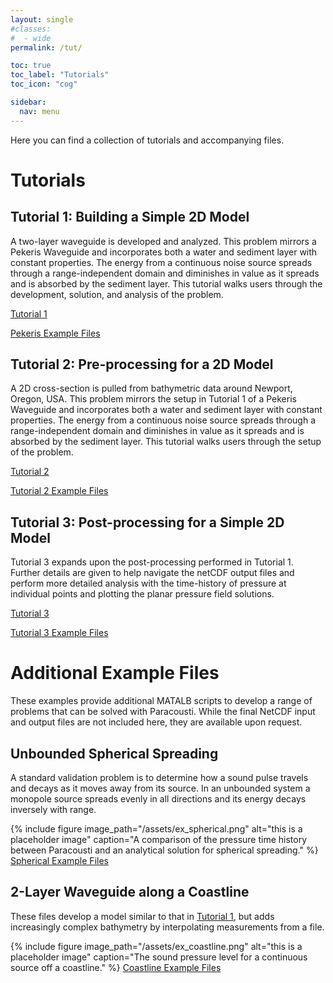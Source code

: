 ```yaml
---
layout: single
#classes:
#  - wide
permalink: /tut/

toc: true
toc_label: "Tutorials"
toc_icon: "cog"

sidebar:
  nav: menu
---
```

Here you can find a collection of tutorials and accompanying files.

# Tutorials
## Tutorial 1: Building a Simple 2D Model
A two-layer waveguide is developed and analyzed. This problem mirrors a Pekeris Waveguide and incorporates both a water and sediment layer with constant properties. The energy from a continuous noise source spreads through a range-independent domain and diminishes in value as it spreads and is absorbed by the sediment layer. This tutorial walks users through the development, solution, and analysis of the problem.

[Tutorial 1]({{site.baseurl}}/assets/Paracousti_Tutorial_1.pdf)

[Pekeris Example Files]({{site.baseurl}}/assets/examplefiles_pekeris.zip)

## Tutorial 2: Pre-processing for a 2D Model
A 2D cross-section is pulled from bathymetric data around Newport, Oregon, USA. This problem mirrors the setup in Tutorial 1 of a Pekeris Waveguide and incorporates both a water and sediment layer with constant properties. The energy from a continuous noise source spreads through a range-independent domain and diminishes in value as it spreads and is absorbed by the sediment layer. This tutorial walks users through the setup of the problem.

[Tutorial 2]({{site.baseurl}}/assets/Paracousti_Tutorial_2.pdf)

[Tutorial 2 Example Files]({{site.baseurl}}/assets/examplefiles_tut2.zip)

## Tutorial 3: Post-processing for a Simple 2D Model
Tutorial 3 expands upon the post-processing performed in Tutorial 1. Further details are given to help navigate the netCDF output files and perform more detailed analysis with the time-history of pressure at individual points and plotting the planar pressure field solutions.

[Tutorial 3]({{site.baseurl}}/assets/Paracousti_Tutorial_3.pdf)

[Tutorial 3 Example Files]({{site.baseurl}}/assets/examplefiles_tut3.zip)


# Additional Example Files
These examples provide additional MATALB scripts to develop a range of problems that can be solved with Paracousti. While the final NetCDF input and output files are not included here, they are available upon request.

## Unbounded Spherical Spreading
A standard validation problem is to determine how a sound pulse travels and decays as it moves away from its source. In an unbounded system a monopole source spreads evenly in all directions and its energy decays inversely with range.

{% include figure image_path="/assets/ex_spherical.png" alt="this is a placeholder image" caption="A comparison of the pressure time history between Paracousti and an analytical solution for spherical spreading." %}
[Spherical Example Files]({{site.baseurl}}/assets/examplefiles_spherical.zip)

## 2-Layer Waveguide along a Coastline
These files develop a model similar to that in [Tutorial 1](/tut/), but adds increasingly complex bathymetry by interpolating measurements from a file.

{% include figure image_path="/assets/ex_coastline.png" alt="this is a placeholder image" caption="The sound pressure level for a continuous source off a coastline." %}
[Coastline Example Files]({{site.baseurl}}/assets/examplefiles_coastline.zip)
